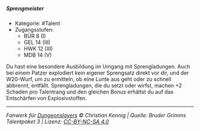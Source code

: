 <!---
Dies ist ein Fanwerk für DUNGEONSLAYERS © von Christian Kennig

Quellen:      [Bruder Grimms Talentpaket 3](https://www.f-space.de/ds4/downloads.html)
              [Talentbeschreibungen](https://www.f-space.de/ds4/tools-talentcards.html)
License:      [CC-BY-NC-SA 4.0](https://creativecommons.org/licenses/by-nc-sa/4.0/deed.de)
Richtlinien:  [Fanwerkrichtlinien](https://www.dungeonslayers.net/fanwerk-richtlinien/)
Autor:        Zauberlehrling
-->

##### Sprengmeister

- Kategorie: #Talent
- Zugangsstufen:
  - BÜR 8 (I)
  - GEL 14 (III)
  - HWK 12 (III)
  - MDB 14 (V)

Du hast eine besondere Ausbildung im Umgang mit Sprengladungen. Auch bei einem Patzer explodiert kein eigener Sprengsatz direkt vor dir, und der W20-Wurf, um zu ermitteln, ob eine Lunte aus geht oder zu schnell abbrennt, entfällt. Sprengladungen, die du setzt oder wirfst, machen +2 Schaden pro Talentrang und den gleichen Bonus erhältst du auf das Entschärfen von Explosivstoffen.

---

_Fanwerk für [Dungeonslayers](https://www.dungeonslayers.net/) © Christian Kennig | Quelle: Bruder Grimms Talentpaket 3 | Lizenz: [CC-BY-NC-SA 4.0](https://creativecommons.org/licenses/by-nc-sa/4.0/deed.de)_

